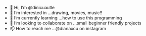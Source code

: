 - 👋 Hi, I’m @dinicuautle
- 👀 I’m interested in ...drawing, movies, music!!
- 🌱 I’m currently learning ...how to use this programming
- 💞️ I’m looking to collaborate on ...small beginner friendly projects
- 📫 How to reach me ...@dianaxcu on instagram

<!---
dinicuautle/dinicuautle is a ✨ special ✨ repository because its `README.md` (this file) appears on your GitHub profile.
You can click the Preview link to take a look at your changes.
--->
